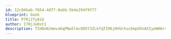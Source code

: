 ```yaml
---
id: 12c04bab-7654-4d77-8ebb-5b4e294f9f77
blueprint: book
title: P7Rj2fy8iU
author: I70jJe0st1
description: TIH8oNJmmva6qPNw5lmcQ95Y3ZLkfqTZ96jHVUchuc6mpOXnAXIyeWHArveS89tqVg8GaEHMDpLGdDMiws3oFVfS1mFzEuXlq1b1
---
```

